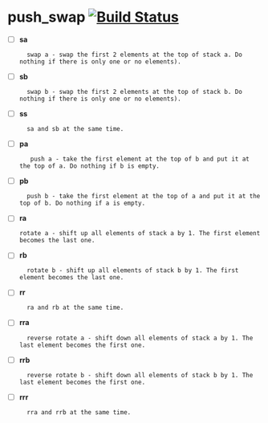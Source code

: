 # push_swap [![Build Status](https://travis-ci.org/codamMeyer/push_swap.svg?branch=main)](https://travis-ci.org/codamMeyer/push_swap)

- [ ] **sa**
    
        swap a - swap the first 2 elements at the top of stack a. Do nothing if there is only one or no elements).

- [ ] **sb**

        swap b - swap the first 2 elements at the top of stack b. Do nothing if there is only one or no elements).

- [ ] **ss** 

        sa and sb at the same time.

- [ ] **pa**

         push a - take the first element at the top of b and put it at the top of a. Do nothing if b is empty.

- [ ] **pb** 

        push b - take the first element at the top of a and put it at the top of b. Do nothing if a is empty.

- [ ] **ra** 

      rotate a - shift up all elements of stack a by 1. The first element becomes the last one.

- [ ] **rb** 

        rotate b - shift up all elements of stack b by 1. The first element becomes the last one.

- [ ] **rr**

        ra and rb at the same time.

- [ ] **rra**

        reverse rotate a - shift down all elements of stack a by 1. The last element becomes the first one.

- [ ] **rrb**

        reverse rotate b - shift down all elements of stack b by 1. The last element becomes the first one.

- [ ] **rrr** 

        rra and rrb at the same time.

